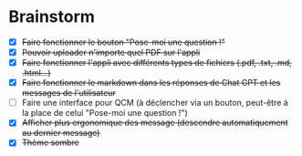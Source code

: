 # Brainstorm

- [x] ~~Faire fonctionner le bouton "Pose-moi une question !"~~
- [x] ~~Pouvoir uploader n'importe quel PDF sur l'appli~~
- [x] ~~Faire fonctionner l'appli avec différents types de fichiers (.pdf, .txt, .md, .html...)~~
- [x] ~~Faire fonctionner le markdown dans les réponses de Chat GPT et les messages de l'utilisateur~~
- [ ] Faire une interface pour QCM (à déclencher via un bouton, peut-être à la place de celui "Pose-moi une question !")
- [x] ~~Afficher plus ergonomique des message (descendre automatiquement au dernier message)~~
- [x] ~~Thème sombre~~
